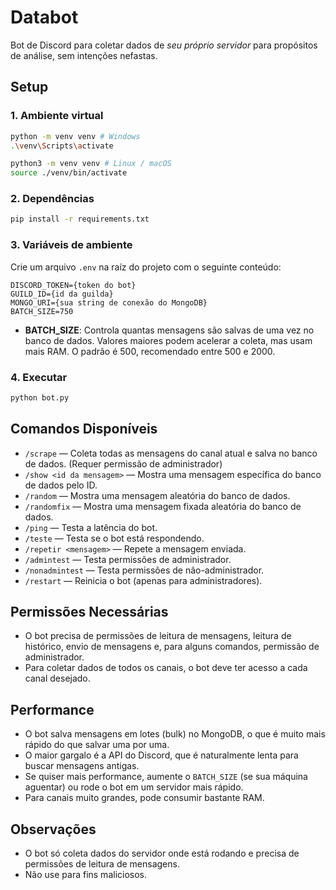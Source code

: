 # Databot

Bot de Discord para coletar dados de _seu próprio servidor_ para propósitos de análise, sem intenções nefastas.

## Setup

### 1. Ambiente virtual

```bash
python -m venv venv # Windows
.\venv\Scripts\activate

python3 -m venv venv # Linux / macOS
source ./venv/bin/activate
```

### 2. Dependências

```bash
pip install -r requirements.txt
```

### 3. Variáveis de ambiente

Crie um arquivo `.env` na raíz do projeto com o seguinte conteúdo:

```
DISCORD_TOKEN={token do bot}
GUILD_ID={id da guilda}
MONGO_URI={sua string de conexão do MongoDB}
BATCH_SIZE=750
```

- **BATCH_SIZE**: Controla quantas mensagens são salvas de uma vez no banco de dados. Valores maiores podem acelerar a coleta, mas usam mais RAM. O padrão é 500, recomendado entre 500 e 2000.

### 4. Executar

```bash
python bot.py
```

## Comandos Disponíveis

- `/scrape` — Coleta todas as mensagens do canal atual e salva no banco de dados. (Requer permissão de administrador)
- `/show <id da mensagem>` — Mostra uma mensagem específica do banco de dados pelo ID.
- `/random` — Mostra uma mensagem aleatória do banco de dados.
- `/randomfix` — Mostra uma mensagem fixada aleatória do banco de dados.
- `/ping` — Testa a latência do bot.
- `/teste` — Testa se o bot está respondendo.
- `/repetir <mensagem>` — Repete a mensagem enviada.
- `/admintest` — Testa permissões de administrador.
- `/nonadmintest` — Testa permissões de não-administrador.
- `/restart` — Reinicia o bot (apenas para administradores).

## Permissões Necessárias

- O bot precisa de permissões de leitura de mensagens, leitura de histórico, envio de mensagens e, para alguns comandos, permissão de administrador.
- Para coletar dados de todos os canais, o bot deve ter acesso a cada canal desejado.

## Performance

- O bot salva mensagens em lotes (bulk) no MongoDB, o que é muito mais rápido do que salvar uma por uma.
- O maior gargalo é a API do Discord, que é naturalmente lenta para buscar mensagens antigas.
- Se quiser mais performance, aumente o `BATCH_SIZE` (se sua máquina aguentar) ou rode o bot em um servidor mais rápido.
- Para canais muito grandes, pode consumir bastante RAM.

## Observações

- O bot só coleta dados do servidor onde está rodando e precisa de permissões de leitura de mensagens.
- Não use para fins maliciosos.
